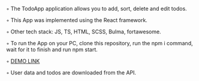◦ The TodoApp application allows you to add, sort, delete and edit todos.

◦ This App was implemented using the React framework. 

◦ Other tech stack: JS, TS, HTML, SCSS, Bulma, fortawesome.

◦ To run the App on your PC, clone this repository, run the npm i command, wait for it to finish and run npm start.

◦ [DEMO LINK](https://zhenija.github.io/TodoApp/)

◦ User data and todos are downloaded from the API.
